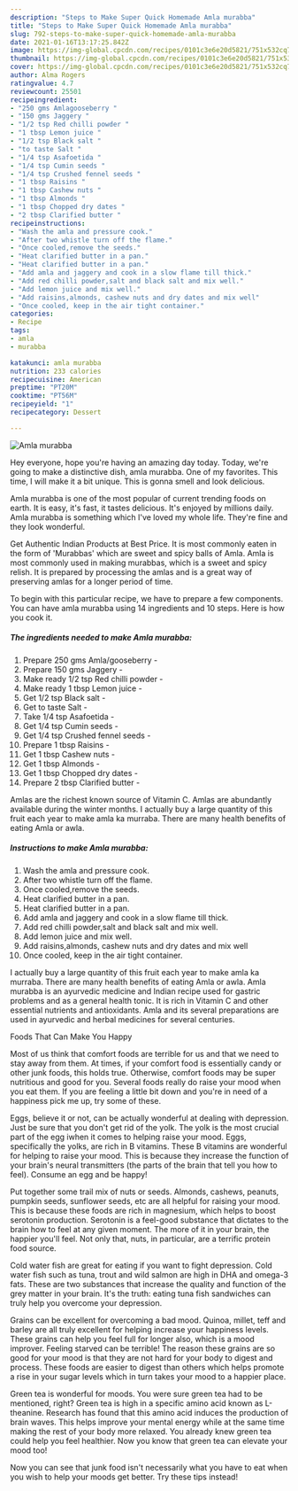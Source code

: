 ```yaml
---
description: "Steps to Make Super Quick Homemade Amla murabba"
title: "Steps to Make Super Quick Homemade Amla murabba"
slug: 792-steps-to-make-super-quick-homemade-amla-murabba
date: 2021-01-16T13:17:25.842Z
image: https://img-global.cpcdn.com/recipes/0101c3e6e20d5821/751x532cq70/amla-murabba-recipe-main-photo.jpg
thumbnail: https://img-global.cpcdn.com/recipes/0101c3e6e20d5821/751x532cq70/amla-murabba-recipe-main-photo.jpg
cover: https://img-global.cpcdn.com/recipes/0101c3e6e20d5821/751x532cq70/amla-murabba-recipe-main-photo.jpg
author: Alma Rogers
ratingvalue: 4.7
reviewcount: 25501
recipeingredient:
- "250 gms Amlagooseberry "
- "150 gms Jaggery "
- "1/2 tsp Red chilli powder "
- "1 tbsp Lemon juice "
- "1/2 tsp Black salt "
- "to taste Salt "
- "1/4 tsp Asafoetida "
- "1/4 tsp Cumin seeds "
- "1/4 tsp Crushed fennel seeds "
- "1 tbsp Raisins "
- "1 tbsp Cashew nuts "
- "1 tbsp Almonds "
- "1 tbsp Chopped dry dates "
- "2 tbsp Clarified butter "
recipeinstructions:
- "Wash the amla and pressure cook."
- "After two whistle turn off the flame."
- "Once cooled,remove the seeds."
- "Heat clarified butter in a pan."
- "Heat clarified butter in a pan."
- "Add amla and jaggery and cook in a slow flame till thick."
- "Add red chilli powder,salt and black salt and mix well."
- "Add lemon juice and mix well."
- "Add raisins,almonds, cashew nuts and dry dates and mix well"
- "Once cooled, keep in the air tight container."
categories:
- Recipe
tags:
- amla
- murabba

katakunci: amla murabba 
nutrition: 233 calories
recipecuisine: American
preptime: "PT20M"
cooktime: "PT56M"
recipeyield: "1"
recipecategory: Dessert

---
```



![Amla murabba](https://img-global.cpcdn.com/recipes/0101c3e6e20d5821/751x532cq70/amla-murabba-recipe-main-photo.jpg)

Hey everyone, hope you're having an amazing day today. Today, we're going to make a distinctive dish, amla murabba. One of my favorites. This time, I will make it a bit unique. This is gonna smell and look delicious.

Amla murabba is one of the most popular of current trending foods on earth. It is easy, it's fast, it tastes delicious. It's enjoyed by millions daily. Amla murabba is something which I've loved my whole life. They're fine and they look wonderful.

Get Authentic Indian Products at Best Price. It is most commonly eaten in the form of &#39;Murabbas&#39; which are sweet and spicy balls of Amla. Amla is most commonly used in making murabbas, which is a sweet and spicy relish. It is prepared by processing the amlas and is a great way of preserving amlas for a longer period of time.


To begin with this particular recipe, we have to prepare a few components. You can have amla murabba using 14 ingredients and 10 steps. Here is how you cook it.

<!--inarticleads1-->

##### The ingredients needed to make Amla murabba:

1. Prepare 250 gms Amla/gooseberry -
1. Prepare 150 gms Jaggery -
1. Make ready 1/2 tsp Red chilli powder -
1. Make ready 1 tbsp Lemon juice -
1. Get 1/2 tsp Black salt -
1. Get to taste Salt -
1. Take 1/4 tsp Asafoetida -
1. Get 1/4 tsp Cumin seeds -
1. Get 1/4 tsp Crushed fennel seeds -
1. Prepare 1 tbsp Raisins -
1. Get 1 tbsp Cashew nuts -
1. Get 1 tbsp Almonds -
1. Get 1 tbsp Chopped dry dates -
1. Prepare 2 tbsp Clarified butter -


Amlas are the richest known source of Vitamin C. Amlas are abundantly available during the winter months. I actually buy a large quantity of this fruit each year to make amla ka murraba. There are many health benefits of eating Amla or awla. 

<!--inarticleads2-->

##### Instructions to make Amla murabba:

1. Wash the amla and pressure cook.
1. After two whistle turn off the flame.
1. Once cooled,remove the seeds.
1. Heat clarified butter in a pan.
1. Heat clarified butter in a pan.
1. Add amla and jaggery and cook in a slow flame till thick.
1. Add red chilli powder,salt and black salt and mix well.
1. Add lemon juice and mix well.
1. Add raisins,almonds, cashew nuts and dry dates and mix well
1. Once cooled, keep in the air tight container.


I actually buy a large quantity of this fruit each year to make amla ka murraba. There are many health benefits of eating Amla or awla. Amla murabba is an ayurvedic medicine and Indian recipe used for gastric problems and as a general health tonic. It is rich in Vitamin C and other essential nutrients and antioxidants. Amla and its several preparations are used in ayurvedic and herbal medicines for several centuries. 

Foods That Can Make You Happy


Most of us think that comfort foods are terrible for us and that we need to stay away from them. At times, if your comfort food is essentially candy or other junk foods, this holds true. Otherwise, comfort foods may be super nutritious and good for you. Several foods really do raise your mood when you eat them. If you are feeling a little bit down and you're in need of a happiness pick me up, try some of these.

Eggs, believe it or not, can be actually wonderful at dealing with depression. Just be sure that you don't get rid of the yolk. The yolk is the most crucial part of the egg iwhen it comes to helping raise your mood. Eggs, specifically the yolks, are rich in B vitamins. These B vitamins are wonderful for helping to raise your mood. This is because they increase the function of your brain's neural transmitters (the parts of the brain that tell you how to feel). Consume an egg and be happy!

Put together some trail mix of nuts or seeds. Almonds, cashews, peanuts, pumpkin seeds, sunflower seeds, etc are all helpful for raising your mood. This is because these foods are rich in magnesium, which helps to boost serotonin production. Serotonin is a feel-good substance that dictates to the brain how to feel at any given moment. The more of it in your brain, the happier you'll feel. Not only that, nuts, in particular, are a terrific protein food source.

Cold water fish are great for eating if you want to fight depression. Cold water fish such as tuna, trout and wild salmon are high in DHA and omega-3 fats. These are two substances that increase the quality and function of the grey matter in your brain. It's the truth: eating tuna fish sandwiches can truly help you overcome your depression. 

Grains can be excellent for overcoming a bad mood. Quinoa, millet, teff and barley are all truly excellent for helping increase your happiness levels. These grains can help you feel full for longer also, which is a mood improver. Feeling starved can be terrible! The reason these grains are so good for your mood is that they are not hard for your body to digest and process. These foods are easier to digest than others which helps promote a rise in your sugar levels which in turn takes your mood to a happier place.

Green tea is wonderful for moods. You were sure green tea had to be mentioned, right? Green tea is high in a specific amino acid known as L-theanine. Research has found that this amino acid induces the production of brain waves. This helps improve your mental energy while at the same time making the rest of your body more relaxed. You already knew green tea could help you feel healthier. Now you know that green tea can elevate your mood too!

Now you can see that junk food isn't necessarily what you have to eat when you wish to help your moods get better. Try  these tips  instead!

